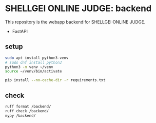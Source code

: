 # SHELLGEI ONLINE JUDGE: backend
This repository is the webapp backend for SHELLGEI ONLINE JUDGE.

- FastAPI

## setup
```sh
sudo apt install python3-venv
# sudo dnf install python3
python3 -m venv ~/venv
source ~/venv/bin/activate
```

```sh
pip install --no-cache-dir -r requirements.txt
```

## check

```sh
ruff format /backend/
ruff check /backend/
mypy /backend/
```